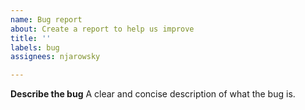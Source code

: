 ```yaml
---
name: Bug report
about: Create a report to help us improve
title: ''
labels: bug
assignees: njarowsky

---
```


**Describe the bug**
A clear and concise description of what the bug is.
